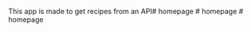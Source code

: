 This app is made to get recipes from an API#   h o m e p a g e  
 #   h o m e p a g e  
 #   h o m e p a g e  
 